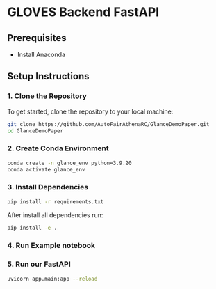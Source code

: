 # GLOVES Backend FastAPI

## Prerequisites

- Install Anaconda

## Setup Instructions

### 1. Clone the Repository

To get started, clone the repository to your local machine:

```bash
git clone https://github.com/AutoFairAthenaRC/GlanceDemoPaper.git
cd GlanceDemoPaper
```
### 2. Create Conda Environment
```bash
conda create -n glance_env python=3.9.20
conda activate glance_env
```
### 3. Install Dependencies
```bash
pip install -r requirements.txt
```
After install all dependencies run:
```bash
pip install -e .
```
### 4. Run Example notebook

### 5. Run our FastAPI
```bash
uvicorn app.main:app --reload
```
